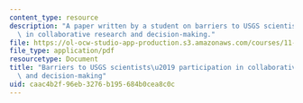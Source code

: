 ```yaml
---
content_type: resource
description: "A paper written by a student on barriers to USGS scientists\u2019 participation\
  \ in collaborative research and decision-making."
file: https://ol-ocw-studio-app-production.s3.amazonaws.com/courses/11-375-role-of-science-and-scientists-in-collaborative-approaches-to-environmental-policymaking-spring-2006/caac4b2f96eb3276b195684b0cea8c0c_campbell.pdf
file_type: application/pdf
resourcetype: Document
title: "Barriers to USGS scientists\u2019 participation in collaborative research\
  \ and decision-making"
uid: caac4b2f-96eb-3276-b195-684b0cea8c0c
---
```

